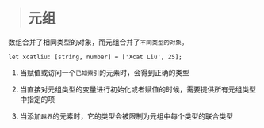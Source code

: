 > # 元组

数组合并了相同类型的对象，而元组合并了`不同类型的对象`。

    let xcatliu: [string, number] = ['Xcat Liu', 25];

1. 当赋值或访问一个`已知索引`的元素时，会得到正确的类型

2. 当直接对元组类型的变量进行初始化或者赋值的时候，需要提供所有元组类型中指定的项

3. 当添加`越界`的元素时，它的类型会被限制为元组中每个类型的联合类型

